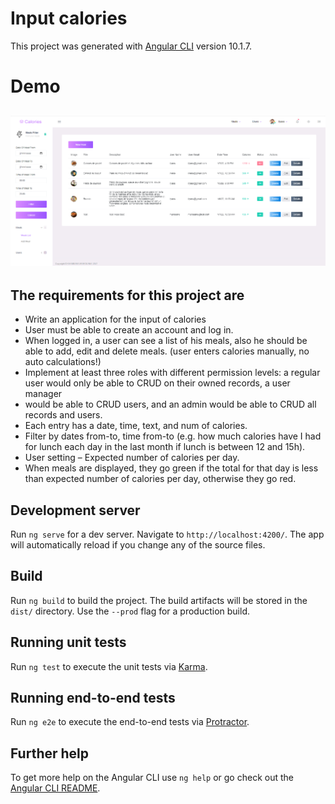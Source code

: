 # Input calories

This project was generated with [Angular CLI](https://github.com/angular/angular-cli) version 10.1.7.

<h1>Demo</h1>

## [![N|Solid](demo.PNG)](https://inputcaloriesfront.herokuapp.com/)

<h2>The requirements for this project are</h2>
<ul>
<li>Write an application for the input of calories</li>
<li>User must be able to create an account and log in.</li>
<li>When logged in, a user can see a list of his meals, also he should be able to add, edit and delete meals. (user enters calories manually, no auto calculations!)</li>
<li>Implement at least three roles with different permission levels: a regular user would only be able to CRUD on their owned records, a user manager </li>
<li>would be able to CRUD users, and an admin would be able to CRUD all records and users.</li>
<li>Each entry has a date, time, text, and num of calories.</li>
<li>Filter by dates from-to, time from-to (e.g. how much calories have I had for lunch each day in the last month if lunch is between 12 and 15h).
</li>
<li>User setting – Expected number of calories per day.</li>
<li>When meals are displayed, they go green if the total for that day is less than expected number of calories per day, otherwise they go red.
</li>
</ul>



## Development server

Run `ng serve` for a dev server. Navigate to `http://localhost:4200/`. The app will automatically reload if you change any of the source files.


## Build

Run `ng build` to build the project. The build artifacts will be stored in the `dist/` directory. Use the `--prod` flag for a production build.

## Running unit tests

Run `ng test` to execute the unit tests via [Karma](https://karma-runner.github.io).

## Running end-to-end tests

Run `ng e2e` to execute the end-to-end tests via [Protractor](http://www.protractortest.org/).

## Further help

To get more help on the Angular CLI use `ng help` or go check out the [Angular CLI README](https://github.com/angular/angular-cli/blob/master/README.md).
